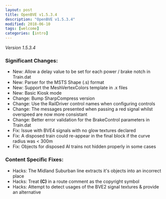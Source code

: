 ```yaml
---
layout: post
title: OpenBVE v1.5.3.4
description: "OpenBVE v1.5.3.4"
modified: 2018-06-10
tags: [welcome]
categories: [intro]
---
```


*Version 1.5.3.4*

### Significant Changes:
* New: Allow a delay value to be set for each power / brake notch in Train.dat
* New: Parser for the MSTS Shape (.s) format
* New: Support the MeshVertexColors template in .x files
* New: Basic Kiosk mode
* Change: Bump SharpCompress version
* Change: Use the RailDriver control names when configuring controls
* Change: The messages presented when passing a red signal whilst overspeed are now more consistant
* Change: Better error validation for the BrakeControl parameters in Train.dat
* Fix: Issue with BVE4 signals with no glow textures declared
* Fix: A disposed train could re-appear in the final block if the curve radius was < 300m
* Fix: Objects for disposed AI trains not hidden properly in some cases

### Content Specific Fixes:
* Hacks: The Midland Suburban line extracts it's objects into an incorrect place
* Hacks: Treat __(C)__ in a route comment as the copyright symbol
* Hacks: Attempt to detect usages of the BVE2 signal textures & provide an alternative